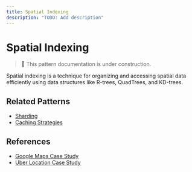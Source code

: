 ```yaml
---
title: Spatial Indexing
description: "TODO: Add description"
---
```


# Spatial Indexing

> 🚧 This pattern documentation is under construction.

Spatial indexing is a technique for organizing and accessing spatial data efficiently using data structures like R-trees, QuadTrees, and KD-trees.

## Related Patterns
- [Sharding](../patterns/sharding.md)
- [Caching Strategies](../patterns/caching-strategies.md)

## References
- [Google Maps Case Study](../case-studies/google-maps.md)
- [Uber Location Case Study](../case-studies/uber-location.md)